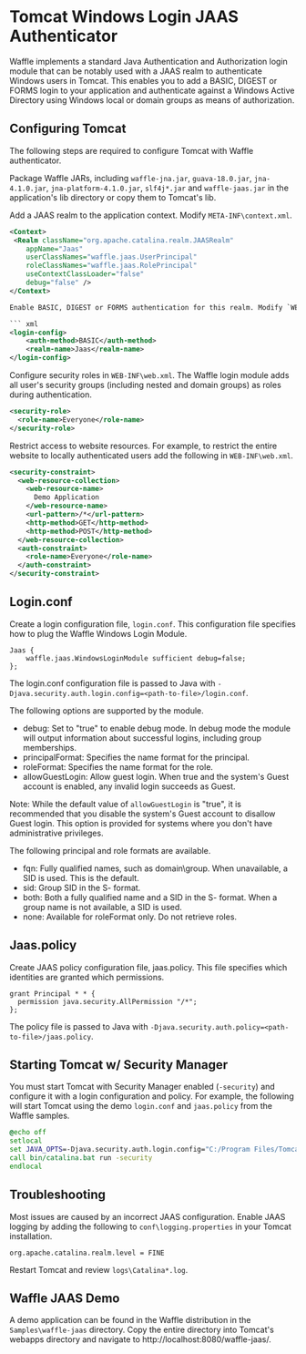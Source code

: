 Tomcat Windows Login JAAS Authenticator
=======================================

Waffle implements a standard Java Authentication and Authorization login module that can be notably used with a JAAS realm to authenticate Windows users in Tomcat. This enables you to add a BASIC, DIGEST or FORMS login to your application and authenticate against a Windows Active Directory using Windows local or domain groups as means of authorization. 

Configuring Tomcat
------------------

The following steps are required to configure Tomcat with Waffle authenticator. 

Package Waffle JARs, including `waffle-jna.jar`, `guava-18.0.jar`, `jna-4.1.0.jar`, `jna-platform-4.1.0.jar`, `slf4j*.jar` and `waffle-jaas.jar` in the application's lib directory or copy them to Tomcat's lib.

Add a JAAS realm to the application context. Modify `META-INF\context.xml`.
 
``` xml
<Context>
 <Realm className="org.apache.catalina.realm.JAASRealm" 
    appName="Jaas" 
    userClassNames="waffle.jaas.UserPrincipal" 
    roleClassNames="waffle.jaas.RolePrincipal"
    useContextClassLoader="false" 
    debug="false" />
</Context>

Enable BASIC, DIGEST or FORMS authentication for this realm. Modify `WEB-INF\web.xml`. 

``` xml
<login-config>
    <auth-method>BASIC</auth-method>
    <realm-name>Jaas</realm-name>
</login-config>
```

Configure security roles in `WEB-INF\web.xml`. The Waffle login module adds all user's security groups (including nested and domain groups) as roles during authentication. 

``` xml
<security-role>
  <role-name>Everyone</role-name>
</security-role>
```

Restrict access to website resources. For example, to restrict the entire website to locally authenticated users add the following in `WEB-INF\web.xml`. 

``` xml
<security-constraint>
  <web-resource-collection>
    <web-resource-name>
      Demo Application
    </web-resource-name>
    <url-pattern>/*</url-pattern>
    <http-method>GET</http-method>
    <http-method>POST</http-method>
  </web-resource-collection>
  <auth-constraint>
    <role-name>Everyone</role-name>
  </auth-constraint>
</security-constraint>
```

Login.conf
----------

Create a login configuration file, `login.conf`. This configuration file specifies how to plug the Waffle Windows Login Module. 

```
Jaas {
    waffle.jaas.WindowsLoginModule sufficient debug=false;
};
```

The login.conf configuration file is passed to Java with `-Djava.security.auth.login.config=<path-to-file>/login.conf`. 

The following options are supported by the module. 

* debug: Set to "true" to enable debug mode. In debug mode the module will output information about successful logins, including group memberships. 
* principalFormat: Specifies the name format for the principal.
* roleFormat: Specifies the name format for the role.
* allowGuestLogin: Allow guest login. When true and the system's Guest account is enabled, any invalid login succeeds as Guest. 

Note: While the default value of `allowGuestLogin` is "true", it is recommended that you disable the system's Guest account to disallow Guest login. This option is provided for systems where you don't have administrative privileges. 
 
The following principal and role formats are available. 

* fqn: Fully qualified names, such as domain\group. When unavailable, a SID is used. This is the default. 
* sid: Group SID in the S- format. 
* both: Both a fully qualified name and a SID in the S- format. When a group name is not available, a SID is used. 
* none: Available for roleFormat only. Do not retrieve roles. 

Jaas.policy
-----------

Create JAAS policy configuration file, jaas.policy. This file specifies which identities are granted which permissions. 
 
```
grant Principal * * {
  permission java.security.AllPermission "/*";
};
```

The policy file is passed to Java with `-Djava.security.auth.policy=<path-to-file>/jaas.policy`. 

Starting Tomcat w/ Security Manager
-----------------------------------

You must start Tomcat with Security Manager enabled (`-security`) and configure it with a login configuration and policy. For example, the following will start Tomcat using the demo `login.conf` and `jaas.policy` from the Waffle samples. 

``` bat
@echo off
setlocal
set JAVA_OPTS=-Djava.security.auth.login.config="C:/Program Files/Tomcat/webapps/waffle-jaas/login.conf" -Djava.security.auth.policy="C:/Program Files/Tomcat/webapps/waffle-jaas/jaas.policy"
call bin/catalina.bat run -security
endlocal
```

Troubleshooting
---------------

Most issues are caused by an incorrect JAAS configuration. Enable JAAS logging by adding the following to `conf\logging.properties` in your Tomcat installation. 

```
org.apache.catalina.realm.level = FINE
```

Restart Tomcat and review `logs\Catalina*.log`. 

Waffle JAAS Demo
----------------

A demo application can be found in the Waffle distribution in the `Samples\waffle-jaas` directory. Copy the entire directory into Tomcat's webapps directory and navigate to http://localhost:8080/waffle-jaas/. 
